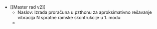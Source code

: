 - [[Master rad v2]]
	- Naslov: Izrada proračuna u pzthonu za aproksimativno rešavanje vibracija N spratne ramske skontrukcije u 1. modu
	-